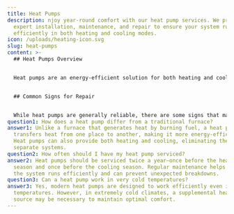 ```yaml
---
title: Heat Pumps
description: njoy year-round comfort with our heat pump services. We provide
  expert installation, maintenance, and repair to ensure your system runs
  efficiently in both heating and cooling modes.
icon: /uploads/heating-icon.svg
slug: heat-pumps
content: >-
  ## Heat Pumps Overview


  Heat pumps are an energy-efficient solution for both heating and cooling your home, offering year-round comfort with a single system. Unlike traditional heating systems, heat pumps transfer heat rather than generate it, making them a more sustainable option that can significantly reduce your energy bills. During the colder months, heat pumps extract heat from the outside air and transfer it indoors, while in the summer, they work in reverse to cool your home. Our heat pump services include installation, maintenance, and repair, ensuring your system operates efficiently and reliably no matter the season.


  ## Common Signs for Repair


  While heat pumps are generally reliable, there are some signs that may indicate your system needs repair. If your heat pump is struggling to maintain the desired temperature, cycling on and off frequently, or making unusual noises such as grinding or rattling, it may be time for a professional inspection. Another common sign of trouble is if the system is icing up, either on the outdoor unit in winter or the indoor coil in summer. Additionally, if you notice an unexpected increase in your energy bills, it could indicate that your heat pump is not operating as efficiently as it should. Addressing these issues promptly can prevent more extensive damage and ensure your home remains comfortable.
question1: How does a heat pump differ from a traditional furnace?
answer1: Unlike a furnace that generates heat by burning fuel, a heat pump
  transfers heat from one place to another, making it more energy-efficient.
  Heat pumps can also provide both heating and cooling, eliminating the need for
  separate systems.
question2: How often should I have my heat pump serviced?
answer2: Heat pumps should be serviced twice a year—once before the heating
  season and once before the cooling season. Regular maintenance helps ensure
  the system runs efficiently and can prevent unexpected breakdowns.
question3: Can a heat pump work in very cold temperatures?
answer3: Yes, modern heat pumps are designed to work efficiently even in colder
  temperatures. However, in extremely cold climates, a supplemental heating
  source may be necessary to maintain optimal comfort.
---
```

